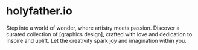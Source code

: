 # holyfather.io
Step into a world of wonder, where artistry meets passion. Discover a curated collection of  [graphics design], crafted with love and dedication to inspire and uplift. Let the creativity spark joy and imagination within you.
